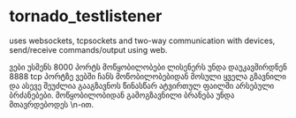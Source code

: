 # tornado_testlistener
uses websockets, tcpsockets and two-way communication with devices, send/receive commands/output using web.

ვები უსმენს 8000 პორტს
მოწყობილობები ლისენერს უნდა დაუკავშირდნენ 8888 tcp პორტზე
ვებში ჩანს მოწობილობებიდან მოსული ყველა გზავნილი და ასევე შეუძლია გააგზავნოს წინასწარ ატვირთულ ფაილში არსებული ბრძანებები. 
მოწყობილობიდან გამოგზავნილი ბრანება უნდა მთავრდებოდეს \n-ით.
